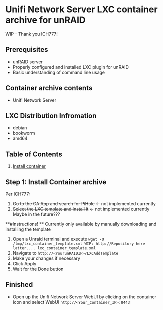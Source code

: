 # Unifi Network Server LXC container archive for unRAID

WIP - Thank you ICH777!

## Prerequisites

- unRAID server
- Properly configured and installed LXC plugin for unRAID
- Basic understanding of command line usage

## Container archive contents

- Unifi Network Server

## LXC Distribution Infromation

- debian
- bookworm
- amd64

## Table of Contents

1. [Install container](#step-1-install-container-archive)

## Step 1: Install Container archive

Per ICH777:
1. ~~Go to the CA App and search for PiHole~~ <- not implemented currently
2. ~~Select the LXC template and install it~~ <- not implemented currently
Maybe in the future???

**#Instructions!   **
Currently only available by manually downloading and installing the template
1. Open a Unraid terminal and execute `wget -O /tmp/lxc_container_template.xml WIP: http://Repository here latter.... lxc_container_template.xml`
2. Navigate to `http://<YourunRAIDIP>/LXCAddTemplate`
3. Make your changes if necessary
4. Click Apply
5. Wait for the Done button

## Finished
- Open up the Unifi Network Server WebUI by clicking on the container icon and select WebUI
`http://<Your_Container_IP>:8443`
